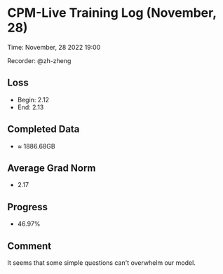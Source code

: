 
# CPM-Live Training Log (November, 28)

Time: November, 28 2022 19:00

Recorder: @zh-zheng

## Loss
- Begin: 2.12
- End: 2.13
	
## Completed Data
- $\approx$ 1886.68GB

## Average Grad Norm
- 2.17

## Progress
- 46.97%

## Comment

It seems that some simple questions can't overwhelm our model.
